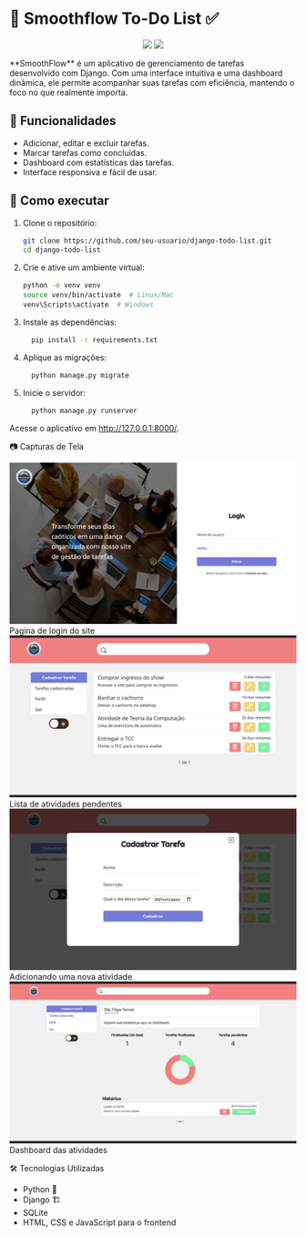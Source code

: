 # 🐍 Smoothflow To-Do List ✅  

<p align="center">
  <img src="https://www.python.org/static/community_logos/python-logo.png" height="80">
  <img src="https://static.djangoproject.com/img/logos/django-logo-negative.svg" height="80">
</p>
**SmoothFlow** é um aplicativo de gerenciamento de tarefas desenvolvido com Django. Com uma interface intuitiva e uma dashboard dinâmica, ele permite acompanhar suas tarefas com eficiência, mantendo o foco no que realmente importa.  

## 📌 Funcionalidades  
- Adicionar, editar e excluir tarefas.  
- Marcar tarefas como concluídas.  
- Dashboard com estatísticas das tarefas.  
- Interface responsiva e fácil de usar.  

## 🚀 Como executar  

1. Clone o repositório:  
   ```sh
   git clone https://github.com/seu-usuario/django-todo-list.git
   cd django-todo-list 
   ```
2. Crie e ative um ambiente virtual:
    ```sh
    python -m venv venv
    source venv/bin/activate  # Linux/Mac
    venv\Scripts\activate  # Windows
    ```
3. Instale as dependências:
    ```sh
      pip install -r requirements.txt
    ```
4. Aplique as migrações:
    ```sh
      python manage.py migrate
    ```
5. Inicie o servidor:
    ```sh
      python manage.py runserver
    ```

Acesse o aplicativo em http://127.0.0.1:8000/.

📷 Capturas de Tela
<p>
  <img src="https://github.com/FilipeTorresBR/smoothflow/blob/master/static/imgs/screenshots/login.png" alt="Login no site" />
  Pagina de login do site<br>
  <img src="https://github.com/FilipeTorresBR/smoothflow/blob/master/static/imgs/screenshots/lista_todo.png" alt="Lista de atividades pendentes" />
  Lista de atividades pendentes<br>
  <img src="https://github.com/FilipeTorresBR/smoothflow/blob/master/static/imgs/screenshots/nova_todo.png" alt="Adicionando uma nova atividade" />
  Adicionando uma nova atividade<br>
  <img src="https://github.com/FilipeTorresBR/smoothflow/blob/master/static/imgs/screenshots/dash.png" alt="Dashboard das atividades" />
  Dashboard das atividades<br>
</p>
  
🛠 Tecnologias Utilizadas
* Python 🐍
* Django 🏗️
* SQLite
* HTML, CSS e JavaScript para o frontend

